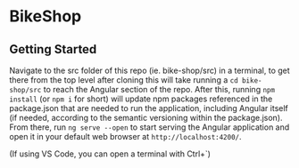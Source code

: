 # BikeShop

## Getting Started

Navigate to the src folder of this repo (ie. bike-shop/src) in a terminal, to get there from the top level after cloning this will take running a `cd bike-shop/src` to reach the Angular section of the repo. After this, running `npm install` (or `npm i` for short) will update npm packages referenced in the package.json that are needed to run the application, including Angular itself (if needed, according to the semantic versioning within the package.json). From there, run `ng serve --open` to start serving the Angular application and open it in your default web browser at `http://localhost:4200/`.

(If using VS Code, you can open a terminal with Ctrl+`)
